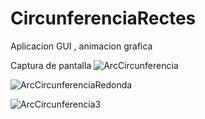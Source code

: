 # CircunferenciaRectes
Aplicacion GUI , animacion grafica

Captura de pantalla
![ArcCircunferencia](https://user-images.githubusercontent.com/33204630/128246628-6e68c3cc-1eeb-49a2-a841-6c5a86773bcd.PNG)



![ArcCircunferenciaRedonda](https://user-images.githubusercontent.com/33204630/128246654-3754871a-a3a2-4bec-8fab-07957bc48ed6.PNG)


![ArcCircunferencia3](https://user-images.githubusercontent.com/33204630/128247025-d5b07702-7ca2-4468-b72d-b4c604e16b36.PNG)
